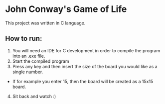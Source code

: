 # John Conway's Game of Life
This project was written in C language.

## How to run:
1. You will need an IDE for C development in order to compile the program into an .exe file.
2. Start the compiled program
3. Press any key and then insert the size of the board you would like as a single number.
* If for example you enter 15, then the board will be created as a 15x15 board.
4. Sit back and watch :)
